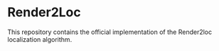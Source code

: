 # Render2Loc
This repository contains the official implementation of the Render2loc localization algorithm. 
